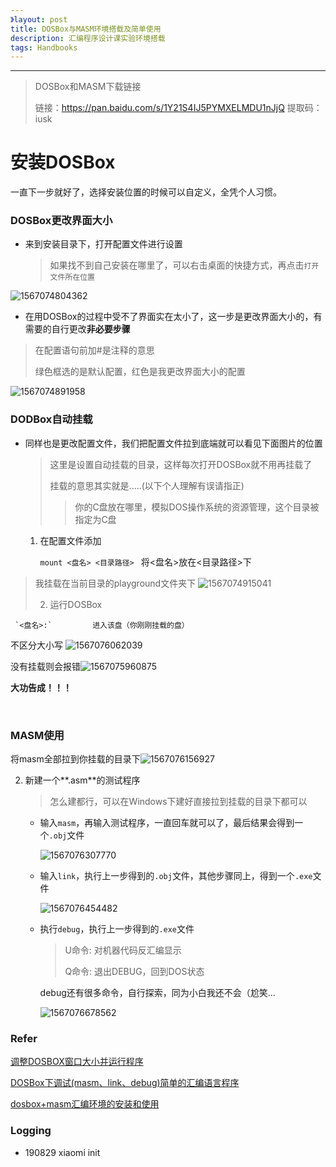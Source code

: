 ```yaml
---
》layout: post
title: DOSBox与MASM环境搭载及简单使用
description: 汇编程序设计课实验环境搭载
tags: Handbooks
---
```


---

> DOSBox和MASM下载链接
>
> 链接：https://pan.baidu.com/s/1Y21S4IJ5PYMXELMDU1nJjQ 
> 提取码：iusk 

# 安装DOSBox

一直下一步就好了，选择安装位置的时候可以自定义，全凭个人习惯。
<br>

### DOSBox更改界面大小

* 来到安装目录下，打开配置文件进行设置

  >  如果找不到自己安装在哪里了，可以右击桌面的快捷方式，再点击`打开文件所在位置`      

![1567074804362](C:\Users\mizhitian\AppData\Roaming\Typora\typora-user-images\1567074804362.png)

* 在用DOSBox的过程中受不了界面实在太小了，这一步是更改界面大小的，有需要的自行更改**非必要步骤**
	
 > 在配置语句前加#是注释的意思
 >
 > 绿色框选的是默认配置，红色是我更改界面大小的配置

 ![1567074891958](C:\Users\mizhitian\AppData\Roaming\Typora\typora-user-images\1567074891958.png)

### DODBox自动挂载

* 同样也是更改配置文件，我们把配置文件拉到底端就可以看见下面图片的位置

  > 这里是设置自动挂载的目录，这样每次打开DOSBox就不用再挂载了
  >
  > 挂载的意思其实就是.....(以下个人理解有误请指正)
  >
  > >  你的C盘放在哪里，模拟DOS操作系统的资源管理，这个目录被指定为C盘

  1. 在配置文件添加

     `mount <盘名> <目录路径> `         将<盘名>放在<目录路径>下
> 我挂载在当前目录的playground文件夹下
> ![1567074915041](C:\Users\mizhitian\AppData\Roaming\Typora\typora-user-images\1567074915041.png)
>
>   2. 运行DOSBox

     `<盘名>:`         进入该盘（你刚刚挂载的盘）

不区分大小写
![1567076062039](C:\Users\mizhitian\AppData\Roaming\Typora\typora-user-images\1567076062039.png)


没有挂载则会报错![1567075960875](C:\Users\mizhitian\AppData\Roaming\Typora\typora-user-images\1567075960875.png)

**大功告成！！！**

<br>

### MASM使用

将masm全部拉到你挂载的目录下![1567076156927](C:\Users\mizhitian\AppData\Roaming\Typora\typora-user-images\1567076156927.png)

2. 新建一个**.asm**的测试程序

   > 怎么建都行，可以在Windows下建好直接拉到挂载的目录下都可以

   * 输入`masm`，再输入测试程序，一直回车就可以了，最后结果会得到一个`.obj`文件

     ![1567076307770](C:\Users\mizhitian\AppData\Roaming\Typora\typora-user-images\1567076307770.png)

	* 输入`link`，执行上一步得到的`.obj`文件，其他步骤同上，得到一个`.exe`文件
	
	  ![1567076454482](C:\Users\mizhitian\AppData\Roaming\Typora\typora-user-images\1567076454482.png)
	
	* 执行`debug`，执行上一步得到的`.exe`文件
	
	  > U命令: 对机器代码反汇编显示
	  >
	  > Q命令: 退出DEBUG，回到DOS状态
	
	  debug还有很多命令，自行探索，同为小白我还不会（尬笑...
	
	  ![1567076678562](C:\Users\mizhitian\AppData\Roaming\Typora\typora-user-images\1567076678562.png)



### Refer

[调整DOSBOX窗口大小并运行程序](https://blog.csdn.net/m0_37822685/article/details/80241598)

[DOSBox下调试(masm、link、debug)简单的汇编语言程序](https://bingyishow.top/Technical-article/54.html)

[dosbox+masm汇编环境的安装和使用](https://blog.csdn.net/YuzuruHanyu/article/details/80287419)

### Logging

- 190829  xiaomi  init